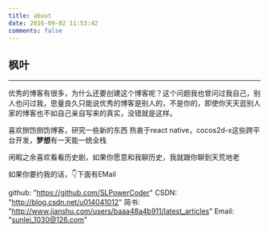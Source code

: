 ```yaml
---
title: about
date: 2016-09-02 11:53:42
comments: false
---
```


## 枫叶
---
优秀的博客有很多，为什么还要创建这个博客呢？这个问题我也曾问过我自己，别人也问过我，思量良久只能说优秀的博客是别人的，不是你的，即使你天天逛别人家的博客也不如自己亲自写来的真实，没错就是这样。

喜欢捯饬捯饬博客，研究一些新的东西
热衷于react native，cocos2d-x这些跨平台开发，**梦想**有一天能一统全栈

闲暇之余喜欢看看历史剧，如果你愿意和我聊历史，我就跟你聊到天荒地老

如果你要约我的话，👇下面有EMail

github: "https://github.com/SLPowerCoder"
CSDN: "http://blog.csdn.net/u014041012"
简书: "http://www.jianshu.com/users/baaa48a4b911/latest_articles"
Email: "sunlei_1030@126.com"
